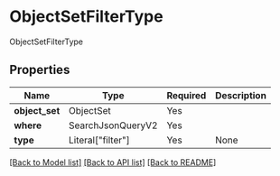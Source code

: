 # ObjectSetFilterType

ObjectSetFilterType

## Properties
| Name | Type | Required | Description |
| ------------ | ------------- | ------------- | ------------- |
**object_set** | ObjectSet | Yes |  |
**where** | SearchJsonQueryV2 | Yes |  |
**type** | Literal["filter"] | Yes | None |


[[Back to Model list]](../../../../README.md#models-v2-link) [[Back to API list]](../../../../README.md#apis-v2-link) [[Back to README]](../../../../README.md)

